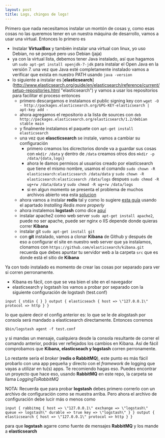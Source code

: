 ```yaml
---
layout: post
title: Logs, chingos de logs!
---
```


Primero que nada necesitamos instalar un montón de cosas y, como esas cosas no las queremos tener en un nuestra máquina de desarrollo, vamos a usar una virtual. Entonces lo primero es

- Instalar **VirtualBox** y también instalar una virtual con linux, yo uso Debian, no sé porqué pero uso Debian (jaja)
- ya con la virtual lista, debemos tener Java instalado, así que hagamos un `sudo apt-get install openjdk-7-jdk` para instalar el Open Java en la versión 7. una vez que Java esté completamente instalado vamos a verificar que exista en nuestro PATH usando `java -version`
- lo siguiente a instalar es [**elasticsearch**](http://www.elasticsearch.org/guide/en/elasticsearch/reference/current/setup-repositories.html \"elasticsearch\") y vamos a usar los repositorios para facilitar el proceso entonces
  - primero descargamos e instalamos el public signing key con `wget -O - http://packages.elasticsearch.org/GPG-KEY-elasticsearch | apt-key add -`
  - ahora agregamos el repositorio a la lista de sources con `deb http://packages.elasticsearch.org/elasticsearch/1.2/debian stable main`
  - y finalmente instalamos el paquete con `apt-get install elasticsearch`
  - una vez que **elascticsearch** se instale, vamos a cambiar su configuración
    - primero creamos los dicrectorios donde va a guardar sus cosas con `mkdir /data` y dentro de `/data` creamos otros dos `mkdir -p /data/{data,logs}`
    - ahora le damos permisos al usuarios creado por elasticsearch que tiene el mismo nombre, usamos el comando `sudo chown -R elasticsearch:elasticsearch /data/data` y `sudo chown -R elasticsearch:elasticsearch /data/logs` despues `sudo chmod -R ug+rw /data/data` y `sudo chmod -R ug+rw /data/logs`
    - si en algun momento se presenta el problema de muchos archivos abierto vea esta [solucion](http://www.elasticsearch.org/tutorials/too-many-open-files/)
  - ahora vamos a instalar **redis** tal y como lo sugiere [esta guía](http://redis.io/topics/quickstart) usando el apartado *Installing Redis more properly*
  - ahora instalemos **logstash** como dice [aquí](https://www.digitalocean.com/community/tutorials/how-to-use-logstash-and-kibana-to-centralize-and-visualize-logs-on-ubuntu-14-04)
  - instalar apache2 como web server `sudo apt-get install apache2`, puede no ser apache, puede ser nginx o IIS depende donde quieras correr **Kibana**
  - instalar git `sudo apt-get install git`
  - con **git** instalado, vamos a clonar **Kibana** de Github y después de eso a configurar el site en nuestro web server que ya instalamos, clonamos con `https://github.com/elasticsearch/kibana.git` recuerda que debes apuntar tu servidor web a la carpeta `src` que es donde está el sitio de **Kibana**

Ya con todo instalado es momento de crear las cosas por separado para ver si corren perronamente.

- Kibana es fácil, con que se vea bien el site en el navegador
- elasticsearch y logstash los vamos a probar por separado con la siguiente configuración de logstash (test.conf)

`input { stdin { } } output { elasticseach { host => \"127.0.0.1\" protocol => http } } `

lo que quiere decir el config anterior es: lo que se le de alogstash por consola será mandado a elasticsearch directamente. Entonces corremos

`$bin/logstash agent -f test.conf`

y si mandas un mensaje, cualquiera desde la consola resultante de correr el comando anterior, podrás ver reflejados los cambios en Kibana. Así de fácil comprobamos que **Kibana, elasticseach y logstash** corren perronamente.

Lo restante sería el *broker* (**redis o RabbitMQ**), este punto es más fácil probarlo con una app pequeña y directo con el *framework* de logging que vayas a utilizar en tu(s) apps. Te recomiendo hagas eso. Puedes encontrar un proyecto que hace eso, usando **RabbitMQ** en este repo, la carpeta se llama *LoggingToRabbitMQ*

NOTA: Recuerda que para probar **logstash** debes primero correrlo con un archivo de configuración como se muestra arriba. Pero ahora el archivo de configuración debe lucir más o menos como

`input { rabbitmq { host => \"127.0.0.1\" exchange => \"logstash\" queue => logstash\" durable => true key => \"logstash\" } } output { elasticsearch { host => \"127.0.0.1\" protocol => http } }`

para que **logstash** agarre como fuente de mensajes **RabbitMQ** y los mande a **elasticsearch**
